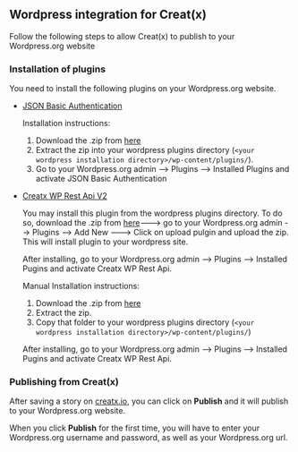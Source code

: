 ## Wordpress integration for Creat(x)

Follow the following steps to allow Creat(x) to publish to your Wordpress.org website

### Installation of plugins
You need to install the following plugins on your Wordpress.org website.
* [JSON Basic Authentication](https://github.com/WP-API/Basic-Auth)

  Installation instructions:

  1. Download the .zip from [here](https://github.com/WP-API/Basic-Auth/archive/master.zip)
  2. Extract the zip into your wordpress plugins directory (`<your wordpress installation directory>/wp-content/plugins/`).
  3. Go to your Wordpress.org admin --> Plugins --> Installed Plugins and activate JSON Basic Authentication

* [Creatx WP Rest Api V2](http://v2.wp-api.org/)

  You may install this plugin from the wordpress plugins directory. To do so, download the .zip from [here](https://github.com/thoughtx/Creatx-WP-API/archive/creatx-REST-2.0.zip)---> go to your Wordpress.org admin --> Plugins --> Add New ---> Click on upload pulgin and upload the zip. This will install plugin to your wordpress site.

  After installing, go to your Wordpress.org admin --> Plugins --> Installed Pugins and activate Creatx WP Rest Api.

  Manual Installation instructions:

  1. Download the .zip from [here](https://github.com/thoughtx/Creatx-WP-API/archive/creatx-REST-2.0.zip)
  2. Extract the zip.
  3. Copy that folder to your wordpress plugins directory (`<your wordpress installation directory>/wp-content/plugins/`)

  After installing, go to your Wordpress.org admin --> Plugins --> Installed Pugins and activate Creatx WP Rest Api.

### Publishing from Creat(x)
After saving a story on [creatx.io](http://staging2.creatx.io), you can click on **Publish** and it will publish to your Wordpress.org website.

When you click **Publish** for the first time, you will have to enter your Wordpress.org username and password, as well as your Wordpress.org url.
